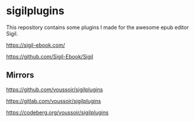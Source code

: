 sigilplugins
============

This repository contains some plugins I made for the awesome epub editor Sigil.

https://sigil-ebook.com/

https://github.com/Sigil-Ebook/Sigil

## Mirrors

https://github.com/voussoir/sigilplugins

https://gitlab.com/voussoir/sigilplugins

https://codeberg.org/voussoir/sigilplugins
